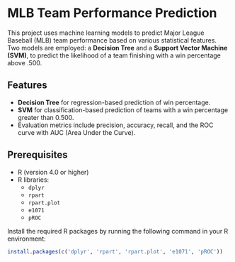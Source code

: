 # MLB Team Performance Prediction

This project uses machine learning models to predict Major League Baseball (MLB) team performance based on various statistical features. Two models are employed: a **Decision Tree** and a **Support Vector Machine (SVM)**, to predict the likelihood of a team finishing with a win percentage above .500.

## Features
- **Decision Tree** for regression-based prediction of win percentage.
- **SVM** for classification-based prediction of teams with a win percentage greater than 0.500.
- Evaluation metrics include precision, accuracy, recall, and the ROC curve with AUC (Area Under the Curve).

## Prerequisites
- R (version 4.0 or higher)
- R libraries:
  - `dplyr`
  - `rpart`
  - `rpart.plot`
  - `e1071`
  - `pROC`

Install the required R packages by running the following command in your R environment:

```r
install.packages(c('dplyr', 'rpart', 'rpart.plot', 'e1071', 'pROC'))